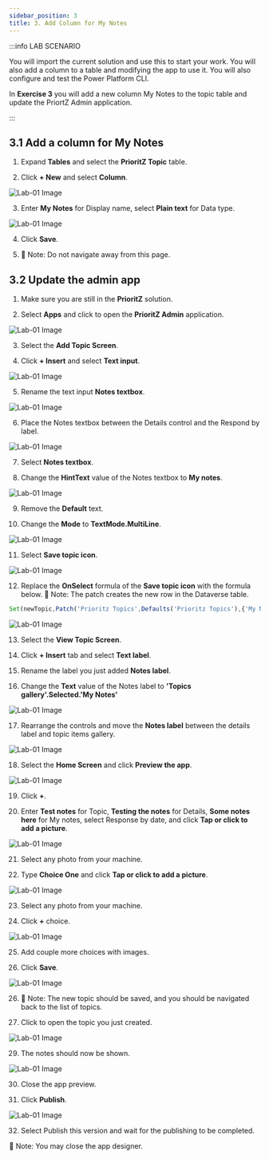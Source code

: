 ```yaml
---
sidebar_position: 3
title: 3. Add Column for My Notes
---
```


:::info LAB SCENARIO

You will import the current solution and use this to start your work. You will also add a column to a table and modifying the app to use it. You will also configure and test the Power Platform CLI.

In **Exercise 3** you will add a new column My Notes to the topic table and update the PriortZ Admin application. 

:::

## 3.1 Add a column for My Notes

1.	Expand **Tables** and select the **PrioritZ Topic** table.

2.	Click **+ New** and select **Column**.

![Lab-01 Image](./img/lab01-09.png)

3.	Enter **My Notes** for Display name, select **Plain text** for Data type.

![Lab-01 Image](./img/lab01-10.png)

4.	Click **Save**.

5.	🚨 Note: Do not navigate away from this page.

## 3.2 Update the admin app

1.	Make sure you are still in the **PrioritZ** solution.

2.	Select **Apps** and click to open the **PrioritZ Admin** application.

![Lab-01 Image](./img/lab01-11.png)

3.	Select the **Add Topic Screen**.

4.	Click **+ Insert** and select **Text input**.

![Lab-01 Image](./img/lab01-12.png)

5.	Rename the text input **Notes textbox**.

![Lab-01 Image](./img/lab01-13.png)

6.	Place the Notes textbox between the Details control and the Respond by label.

![Lab-01 Image](./img/lab01-14.png)


7.	Select **Notes textbox**.

8.	Change the **HintText** value of the Notes textbox to **My notes**.

![Lab-01 Image](./img/lab01-15.png)

9.	Remove the **Default** text.

10.	Change the **Mode** to **TextMode.MultiLine**.

![Lab-01 Image](./img/lab01-16.png)

11.	Select **Save topic icon**.

![Lab-01 Image](./img/lab01-17.png)


12.	Replace the **OnSelect** formula of the **Save topic icon** with the formula below. 
🤖 Note: The patch creates the new row in the Dataverse table.

```js
Set(newTopic,Patch('Prioritz Topics',Defaults('Prioritz Topics'),{'My Notes': 'Notes textbox'.Text,Topic:'Topic name textbox'.Text,Details:'Topic details textbox'.Text,'Respond By':'respond by date picker'.SelectedDate,Photo:AddTopicImage.Image}));ForAll(colAddChoices,Patch('Prioritz Topic Items',Defaults('Prioritz Topic Items'),{Choice:ThisRecord.choice,'PrioritZ Topic':newTopic,Photo:ThisRecord.photo}));Back()

```


![Lab-01 Image](./img/lab01-18.png)

13.	Select the **View Topic Screen**.

14.	Click **+ Insert** tab and select **Text label**.

15.	Rename the label you just added **Notes label**.

16.	Change the **Text** value of the Notes label to **'Topics gallery'.Selected.'My Notes'**

![Lab-01 Image](./img/lab01-19.png)

17.	Rearrange the controls and move the **Notes label** between the details label and topic items gallery.

![Lab-01 Image](./img/lab01-20.png)

18.	Select the **Home Screen** and click **Preview the app**.

![Lab-01 Image](./img/lab01-21.png)

19.	Click **+**.

20.	Enter **Test notes** for Topic, **Testing the notes** for Details, **Some notes here** for My notes, select Response by date, and click **Tap or click to add a picture**.

![Lab-01 Image](./img/lab01-22.png)

21.	Select any photo from your machine.

22.	Type **Choice One** and click **Tap or click to add a picture**.

![Lab-01 Image](./img/lab01-23.png)

23.	Select any photo from your machine.

24.	Click **+** choice.

![Lab-01 Image](./img/lab01-24.png)

25.	Add couple more choices with images.

26.	Click **Save**.

![Lab-01 Image](./img/lab01-25.png)

26.	🤖 Note: The new topic should be saved, and you should be navigated back to the list of topics.

28.	Click to open the topic you just created.

![Lab-01 Image](./img/lab01-26.png)

29.	The notes should now be shown.

![Lab-01 Image](./img/lab01-27.png)

30.	Close the app preview.

31.	Click **Publish**.

![Lab-01 Image](./img/lab01-28.png)


32.	Select Publish this version and wait for the publishing to be completed.

🤖 Note: You may close the app designer.
